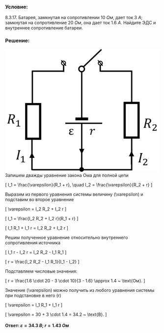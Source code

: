 ###  Условие:

$8.3.17.$ Батарея, замкнутая на сопротивлении $10 ~Ом$, дает ток $3 ~А;$ замкнутая на сопротивление $20 ~Ом$, она дает ток $1.6 ~А$. Найдите ЭДС и внутреннее сопротивление батареи.

###  Решение:

![ЭДС источника|811x646, 45%](../../img/8.3.17/Picture1.svg)
Запишем дважды уравнение закона Ома для полной цепи

\[
I_1 = \frac{\varepsilon}{R_1 + r}, \quad I_2 = \frac{\varepsilon}{R_2 + r}
\]

Выразим из первого уравнения системы величину \(\varepsilon\) и подставим во второе уравнение

\[
\varepsilon = I_2 R_2 + I_2 r
\]

\[
I_1 = \frac{I_2 R_2 + I_2 r}{R_1 + r}
\]

\[
I_1 R_1 + I_1 r = I_2 R_2 + I_2 r
\]

Решим полученное уравнение относительно внутреннего сопротивления источника

\[
I_1 r - I_2 r = I_2 R_2 - I_1 R_1
\]

\[
r = \frac{I_2 R_2 - I_1 R_1}{I_1 - I_2}
\]

Подставляем числовые значения:

\[
r = \frac{1.6 \cdot 20 - 3 \cdot 10}{3 - 1.6} \approx 1.4 ~ \text{Ом}.
\]

Значение \(\varepsilon\) можно получить из любого уравнения системы при подстановке в него \(r\)

\[
\varepsilon = I_1 R_1 + I_1 r
\]

\[
\varepsilon = 30 + 3 \cdot 1.4 = 34.2 ~ \text{В}.
\]

#### Ответ: $\varepsilon = 34.3 ~В;$ $r = 1.43 ~Ом$